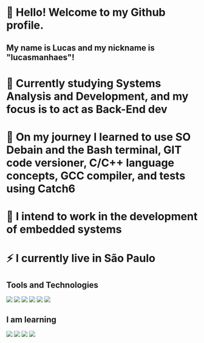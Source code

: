 # 👋 Hello! Welcome to my Github profile.
## My name is Lucas and my nickname is "lucasmanhaes"!

# 🔭 Currently studying Systems Analysis and Development, and my focus is to act as Back-End dev

# 🌱 On my journey I learned to use SO Debain and the Bash terminal, GIT code versioner, C/C++ language concepts, GCC compiler, and tests using Catch6

# 🤔 I intend to work in the development of embedded systems

# ⚡ I currently live in São Paulo

## Tools and Technologies

<img style="hidth: 256px" src="https://cdn.jsdelivr.net/gh/devicons/devicon/icons/debian/debian-original-wordmark.svg" />
<img src="https://cdn.jsdelivr.net/gh/devicons/devicon/icons/bash/bash-original.svg" />
<img src="https://cdn.jsdelivr.net/gh/devicons/devicon/icons/git/git-original.svg" />          
<img src="https://cdn.jsdelivr.net/gh/devicons/devicon/icons/c/c-original.svg" />
<img src="https://cdn.jsdelivr.net/gh/devicons/devicon/icons/cplusplus/cplusplus-original.svg" />
<img src="https://cdn.jsdelivr.net/gh/devicons/devicon/icons/gcc/gcc-original.svg" />
          
          

## I am learning
         
<img src="https://cdn.jsdelivr.net/gh/devicons/devicon/icons/python/python-original.svg" />
<img src="https://cdn.jsdelivr.net/gh/devicons/devicon/icons/java/java-original.svg" />
<img src="https://cdn.jsdelivr.net/gh/devicons/devicon/icons/mysql/mysql-original.svg" />  
<img src="https://cdn.jsdelivr.net/gh/devicons/devicon/icons/docker/docker-original.svg" />   
